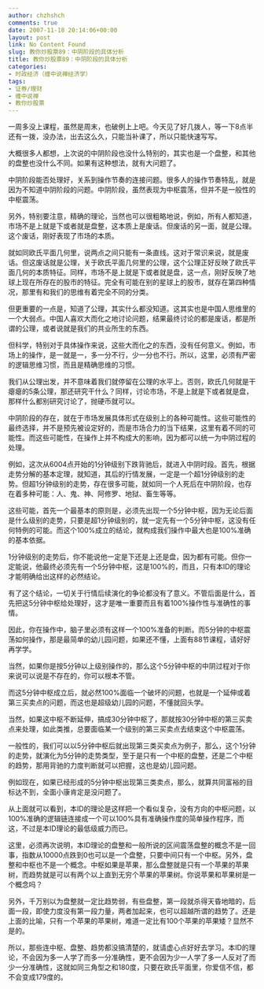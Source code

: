 ```yaml
---
author: chzhshch
comments: true
date: 2007-11-18 20:14:06+00:00
layout: post
link: No Content Found
slug: 教你炒股票89：中阴阶段的具体分析
title: 教你炒股票89：中阴阶段的具体分析
categories:
- 时政经济（缠中说禅经济学）
tags:
- 证券/理财
- 缠中说禅
- 教你炒股票
---
```


			

一周多没上课程，虽然是周末，也破例上上吧。今天见了好几拨人，等一下8点半还有一拨，没办法，出去这么久，只能当补课了，所以只能快速写写。

大概很多人都想，上次说的中阴阶段也没什么特别的，其实也是一个盘整，和其他的盘整也没什么不同。如果有这种想法，就有大问题了。

中阴阶段能否处理好，关系到操作节奏的连接问题。很多人的操作节奏特乱，就是因为不知道中阴阶段的问题。中阴阶段，虽然表现为中枢震荡，但并不是一般性的中枢震荡。

另外，特别要注意，精确的理论，当然也可以很粗略地说，例如，所有人都知道，市场不是上就是下或者就是盘整，这本质上是废话。但废话的另一面，就是公理。这个废话，刚好表现了市场的本质。

就如同欧氏平面几何里，说两点之间只能有一条直线。这对于常识来说，就是废话。但这废话就是公理，关于欧氏平面几何里的公理，这个公理正好反映了欧氏平面几何的本质特征。同样，市场不是上就是下或者就是盘，这一点，刚好反映了地球上现在所存在的股市的特征。完全有可能在别的星球上的股市，就存在第四种情况，那里有和我们的思维有着完全不同的分类。

但更重要的一点是，知道了公理，其实什么都没知道。这其实也是中国人思维里的一个大弱点。中国人喜欢大而化之地讨论问题，结果最终讨论的都是废话，都是所谓的公理，或者说就是我们的共业所生的东西。

但科学，特别对于具体操作来说，这些大而化之的东西，没有任何意义。例如，市场上的操作，是一就是一，多一分不行，少一分也不行。所以，这里，必须有严密的逻辑思维习惯，而且是精确思维的习惯。

我们从公理出发，并不意味着我们就停留在公理的水平上。否则，欧氏几何就是干瘪瘪的5条公理，那还研究干什么？同样，讨论市场，不是上就是下或者就是盘，那样什么都别研究讨论了，抛硬币就可以。

中阴阶段的存在，就在于市场发展具体形式在级别上的各种可能性。这些可能性的最终选择，并不是预先被设定好的，而是市场合力的当下结果，这里有着不同的可能性。而这些可能性，在操作上并不构成大的影响，因为都可以统一为中阴过程的处理。

例如，这次从6004点开始的1分钟级别下跌背驰后，就进入中阴时段。首先，根据走势分解的基本定理，就知道，其后的行情发展，一定是一个超1分钟级别的走势。但超1分钟级别的走势，存在很多可能，就如同一个人死后在中阴阶段，也存在着多种可能：人、鬼、神、阿修罗、地狱、畜生等等。

这些可能，首先一个最基本的原则是，必须先出现一个5分钟中枢，因为无论后面是什么级别的走势，只要是超1分钟级别的，就一定先有一个5分钟中枢，这没有任何特例的可能。而这个100%成立的结论，就构成我们操作中最大也是100%准确的基本依据。

1分钟级别的走势后，你不能说他一定是下还是上还是盘，因为都有可能。但你一定能说，他最终必须先有一个5分钟中枢，这是100%的，而且，只有本ID的理论才能明确给出这样的必然结论。

有了这个结论，一切关于行情后续演化的争论都没有了意义。不管后面是什么，首先把这5分钟中枢给处理好，这才是唯一重要而且有着100%操作性与准确性的事情。

因此，你在操作中，脑子里必须有这样一个100%准备的判断。而5分钟的中枢震荡如何操作，那是最简单的幼儿园问题，如果还不懂，上面有88节课程，请好好再学学。

当然，如果你是按5分钟以上级别操作的，那么这个5分钟中枢的中阴过程对于你来说可以说是不存在的，你可以根本不管。

而这5分钟中枢成立后，就必然100%面临一个破坏的问题，也就是一个延伸或着第三买卖点的问题，而这也是超级幼儿园的问题，不懂就回头学。

当然，如果这中枢不断延伸，搞成30分钟中枢了，那就按30分钟中枢的第三买卖点来处理，如此类推，总要面临某一个级别的第三买卖点去结束这个中枢震荡。

一般性的，我们可以以5分钟中枢后就出现第三类买卖点为例子，那么，这个1分钟的走势，就演化为5分钟的走势类型，至于是只有一个中枢的盘整，还是二个中枢的趋势，那用背驰的力度判断就可以把握，这也是幼儿园问题。

例如现在，如果已经形成的5分钟中枢出现第三类卖点，那么，就算共同富裕的目标达不到，全面小康肯定是没问题了。

从上面就可以看到，本ID的理论是这样把一个看似复杂，没有方向的中枢问题，以100%准确的逻辑链连接成一个可以100%具有准确操作度的简单操作程序，而这，不过是本ID理论的最低级威力而已。

这里，必须再次说明，本ID理论的盘整和一般所说的区间震荡盘整的概念不是一回事，指数从10000点跌到0也可以是一个盘整，只要中间只有一个中枢。另外，盘整和中枢也不是一个概念。中枢如果是苹果，那么盘整就是只有一个苹果的苹果树，而趋势就是可以有两个以上直到无穷个苹果的苹果树。你说苹果和苹果树是一个概念吗？

另外，千万别以为盘整就一定比趋势弱，有些盘整，第一段就杀得天昏地暗的，后面一段，即使力度没有第一段力量，两者加起来，也可以超越所谓的趋势了。还是上面的比喻，只有一个苹果的苹果树，难道一定比有100个苹果的苹果矮？显然不是的。

所以，那些连中枢、盘整、趋势都没搞清楚的，就请虚心点好好去学习。本ID的理论，不会因为多一人学了而多一分准确性，更不会因为少一人学了多一人反对了而少一分准确性，这就如同三角型之和180度，只要在欧氏平面里，你爱信不信，都不会变成179度的。

